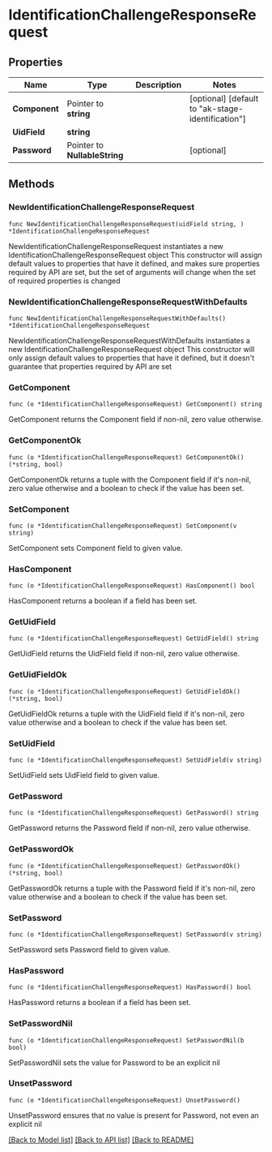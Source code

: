 # IdentificationChallengeResponseRequest

## Properties

Name | Type | Description | Notes
------------ | ------------- | ------------- | -------------
**Component** | Pointer to **string** |  | [optional] [default to "ak-stage-identification"]
**UidField** | **string** |  | 
**Password** | Pointer to **NullableString** |  | [optional] 

## Methods

### NewIdentificationChallengeResponseRequest

`func NewIdentificationChallengeResponseRequest(uidField string, ) *IdentificationChallengeResponseRequest`

NewIdentificationChallengeResponseRequest instantiates a new IdentificationChallengeResponseRequest object
This constructor will assign default values to properties that have it defined,
and makes sure properties required by API are set, but the set of arguments
will change when the set of required properties is changed

### NewIdentificationChallengeResponseRequestWithDefaults

`func NewIdentificationChallengeResponseRequestWithDefaults() *IdentificationChallengeResponseRequest`

NewIdentificationChallengeResponseRequestWithDefaults instantiates a new IdentificationChallengeResponseRequest object
This constructor will only assign default values to properties that have it defined,
but it doesn't guarantee that properties required by API are set

### GetComponent

`func (o *IdentificationChallengeResponseRequest) GetComponent() string`

GetComponent returns the Component field if non-nil, zero value otherwise.

### GetComponentOk

`func (o *IdentificationChallengeResponseRequest) GetComponentOk() (*string, bool)`

GetComponentOk returns a tuple with the Component field if it's non-nil, zero value otherwise
and a boolean to check if the value has been set.

### SetComponent

`func (o *IdentificationChallengeResponseRequest) SetComponent(v string)`

SetComponent sets Component field to given value.

### HasComponent

`func (o *IdentificationChallengeResponseRequest) HasComponent() bool`

HasComponent returns a boolean if a field has been set.

### GetUidField

`func (o *IdentificationChallengeResponseRequest) GetUidField() string`

GetUidField returns the UidField field if non-nil, zero value otherwise.

### GetUidFieldOk

`func (o *IdentificationChallengeResponseRequest) GetUidFieldOk() (*string, bool)`

GetUidFieldOk returns a tuple with the UidField field if it's non-nil, zero value otherwise
and a boolean to check if the value has been set.

### SetUidField

`func (o *IdentificationChallengeResponseRequest) SetUidField(v string)`

SetUidField sets UidField field to given value.


### GetPassword

`func (o *IdentificationChallengeResponseRequest) GetPassword() string`

GetPassword returns the Password field if non-nil, zero value otherwise.

### GetPasswordOk

`func (o *IdentificationChallengeResponseRequest) GetPasswordOk() (*string, bool)`

GetPasswordOk returns a tuple with the Password field if it's non-nil, zero value otherwise
and a boolean to check if the value has been set.

### SetPassword

`func (o *IdentificationChallengeResponseRequest) SetPassword(v string)`

SetPassword sets Password field to given value.

### HasPassword

`func (o *IdentificationChallengeResponseRequest) HasPassword() bool`

HasPassword returns a boolean if a field has been set.

### SetPasswordNil

`func (o *IdentificationChallengeResponseRequest) SetPasswordNil(b bool)`

 SetPasswordNil sets the value for Password to be an explicit nil

### UnsetPassword
`func (o *IdentificationChallengeResponseRequest) UnsetPassword()`

UnsetPassword ensures that no value is present for Password, not even an explicit nil

[[Back to Model list]](../README.md#documentation-for-models) [[Back to API list]](../README.md#documentation-for-api-endpoints) [[Back to README]](../README.md)


